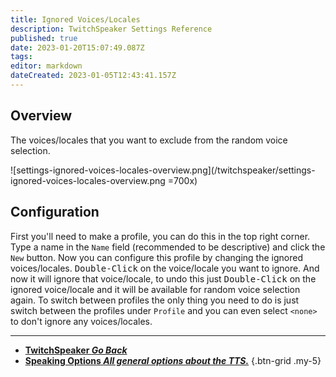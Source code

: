 ```yaml
---
title: Ignored Voices/Locales
description: TwitchSpeaker Settings Reference
published: true
date: 2023-01-20T15:07:49.087Z
tags: 
editor: markdown
dateCreated: 2023-01-05T12:43:41.157Z
---
```


## Overview
The voices/locales that you want to exclude from the random voice selection.

![settings-ignored-voices-locales-overview.png](/twitchspeaker/settings-ignored-voices-locales-overview.png =700x)

## Configuration
First you'll need to make a profile, you can do this in the top right corner. Type a name in the `Name` field (recommended to be descriptive) and click the `New` button. Now you can configure this profile by changing the ignored voices/locales. <kbd>Double-Click</kbd> on the voice/locale you want to ignore. And now it will ignore that voice/locale, to undo this just <kbd>Double-Click</kbd> on the ignored voice/locale and it will be available for random voice selection again. To switch between profiles the only thing you need to do is just switch between the profiles under `Profile` and you can even select `<none>` to don't ignore any voices/locales.

---

- [<i class="mdi mdi-chevron-left"></i>**TwitchSpeaker *Go Back***](/TwitchSpeaker)
- [<i class="mdi mdi-format-list-numbered text--twitch"></i>**Speaking Options *All general options about the TTS.***](/TwitchSpeaker/Settings/Speaking-Options)
{.btn-grid .my-5}

